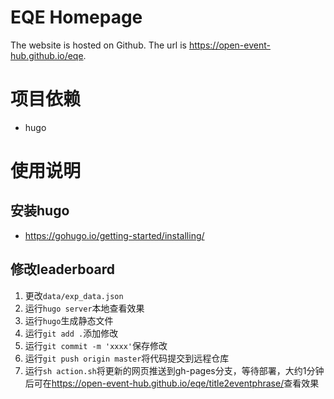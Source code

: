 # EQE Homepage

The website is hosted on Github. The url is <https://open-event-hub.github.io/eqe>.

# 项目依赖

* hugo

# 使用说明

## 安装hugo

* https://gohugo.io/getting-started/installing/

 <!-- 
## 本项目hugo零基础跑法，这一节后面删掉
0. 安装hugo
1. clone本项目到本地
2. 进入目录
3. `hugo server` 可以本地查看效果，方便调试
4. 按照自己到需求修改若干页面和信息，第一次跑可能需要熟悉一下，相对还是比较简单的，很容易上手
5. `git add、commit、push`，将修改push到master
6. `sh action.sh` 会自动生成public，并且推送到`gh-pages`分支
7. 等待自动部署，可以在github页面搜索Actions进去看具体部署情况，一分钟多就ok了
8. 查看效果 https://open-event-hub.github.io/eqe
-->

## 修改leaderboard

1. 更改`data/exp_data.json`
2. 运行`hugo server`本地查看效果
3. 运行`hugo`生成静态文件
4. 运行`git add .`添加修改
5. 运行`git commit -m 'xxxx'`保存修改
6. 运行`git push origin master`将代码提交到远程仓库
7. 运行`sh action.sh`将更新的网页推送到gh-pages分支，等待部署，大约1分钟后可在<https://open-event-hub.github.io/eqe/title2eventphrase/>查看效果
